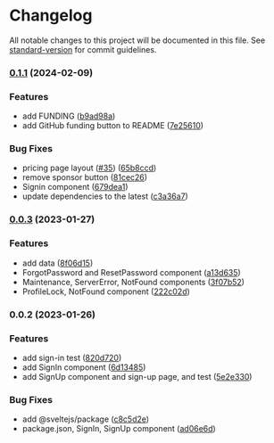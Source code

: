 # Changelog

All notable changes to this project will be documented in this file. See [standard-version](https://github.com/conventional-changelog/standard-version) for commit guidelines.

### [0.1.1](https://github.com/themesberg/flowbite-svelte-admin-dashboard/compare/v0.0.3...v0.1.1) (2024-02-09)


### Features

* add FUNDING ([b9ad98a](https://github.com/themesberg/flowbite-svelte-admin-dashboard/commit/b9ad98a4f3cd742e4fa43939ea07bd0b384401e8))
* add GitHub funding button to README ([7e25610](https://github.com/themesberg/flowbite-svelte-admin-dashboard/commit/7e2561060e121b913640c9784c6a5f528cef38b5))


### Bug Fixes

* pricing page layout ([#35](https://github.com/themesberg/flowbite-svelte-admin-dashboard/issues/35)) ([65b8ccd](https://github.com/themesberg/flowbite-svelte-admin-dashboard/commit/65b8ccd7be2714c11067cd1665558214eb3b4ccc))
* remove sponsor button ([81cec26](https://github.com/themesberg/flowbite-svelte-admin-dashboard/commit/81cec267ea7097aafe01fe62b0e11ca1cd92b7d0))
* Signin component ([679dea1](https://github.com/themesberg/flowbite-svelte-admin-dashboard/commit/679dea1e3b0cc3444b01268551d28cbe271561ba))
* update dependencies to the latest ([c3a36a7](https://github.com/themesberg/flowbite-svelte-admin-dashboard/commit/c3a36a75a36dfbc85fe5c5d65b6dc3f0489f2997))


### [0.0.3](https://github.com/themesberg/flowbite-svelte-admin-dashboard/compare/v0.0.2...v0.0.3) (2023-01-27)


### Features

* add data ([8f06d15](https://github.com/themesberg/flowbite-svelte-admin-dashboard/commit/8f06d1562ff806d65b767001dc54b660ed393a35))
* ForgotPassword and ResetPassword component ([a13d635](https://github.com/themesberg/flowbite-svelte-admin-dashboard/commit/a13d635869866c81df78277e2d1c9158109c7d2f))
* Maintenance, ServerError, NotFound components ([3f07b52](https://github.com/themesberg/flowbite-svelte-admin-dashboard/commit/3f07b52bf6f89c7d299d5757f18a970be3a8ff3e))
* ProfileLock, NotFound component ([222c02d](https://github.com/themesberg/flowbite-svelte-admin-dashboard/commit/222c02d9ec71bf8d0bace33192504277b54b73cc))

### 0.0.2 (2023-01-26)


### Features

* add sign-in test ([820d720](https://github.com/themesberg/flowbite-svelte-admin-dashboard/commit/820d7209aae9d6167b4423afdfdd719c2f5b7699))
* add SignIn component ([6d13485](https://github.com/themesberg/flowbite-svelte-admin-dashboard/commit/6d134850924ed2d90fbe3cb9d13015d504c0e9ae))
* add SignUp component and sign-up page, and test ([5e2e330](https://github.com/themesberg/flowbite-svelte-admin-dashboard/commit/5e2e330f1babd773d3d56f501fe848286aba2ab3))


### Bug Fixes

* add @sveltejs/package ([c8c5d2e](https://github.com/themesberg/flowbite-svelte-admin-dashboard/commit/c8c5d2e605e92f0dc48d9dff9109a6473033d762))
* package.json, SignIn, SignUp component ([ad06e6d](https://github.com/themesberg/flowbite-svelte-admin-dashboard/commit/ad06e6d0873c68ba883ec0565784b713df3ce05f))
